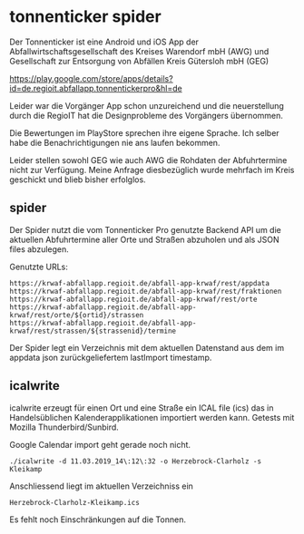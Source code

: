 tonnenticker spider
===================

Der Tonnenticker ist eine Android und iOS App der Abfallwirtschaftsgesellschaft
des Kreises Warendorf mbH (AWG) und Gesellschaft zur Entsorgung von Abfällen
Kreis Gütersloh mbH (GEG) 

https://play.google.com/store/apps/details?id=de.regioit.abfallapp.tonnentickerpro&hl=de

Leider war die Vorgänger App schon unzureichend und die neuerstellung
durch die RegioIT hat die Designprobleme des Vorgängers übernommen.

Die Bewertungen im PlayStore sprechen ihre eigene Sprache. Ich selber habe
die Benachrichtigungen nie ans laufen bekommen.

Leider stellen sowohl GEG wie auch AWG die Rohdaten der Abfuhrtermine nicht zur
Verfügung. Meine Anfrage diesbezüglich wurde mehrfach im Kreis geschickt und
blieb bisher erfolglos. 

spider
------

Der Spider nutzt die vom Tonnenticker Pro genutzte Backend API um die aktuellen
Abfuhrtermine aller Orte und Straßen abzuholen und als JSON files abzulegen.

Genutzte URLs:

	https://krwaf-abfallapp.regioit.de/abfall-app-krwaf/rest/appdata
	https://krwaf-abfallapp.regioit.de/abfall-app-krwaf/rest/fraktionen
	https://krwaf-abfallapp.regioit.de/abfall-app-krwaf/rest/orte
	https://krwaf-abfallapp.regioit.de/abfall-app-krwaf/rest/orte/${ortid}/strassen
	https://krwaf-abfallapp.regioit.de/abfall-app-krwaf/rest/strassen/${strassenid}/termine

Der Spider legt ein Verzeichnis mit dem aktuellen Datenstand aus dem im
appdata json zurückgeliefertem lastImport timestamp.


icalwrite
---------

icalwrite erzeugt für einen Ort und eine Straße ein ICAL file (ics) das in Handelsüblichen
Kalenderapplikationen importiert werden kann. Getests mit Mozilla Thunderbird/Sunbird.

Google Calendar import geht gerade noch nicht. 

	./icalwrite -d 11.03.2019_14\:12\:32 -o Herzebrock-Clarholz -s Kleikamp

Anschliessend liegt im aktuellen Verzeichniss ein

	Herzebrock-Clarholz-Kleikamp.ics	

Es fehlt noch Einschränkungen auf die Tonnen.

